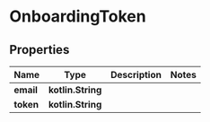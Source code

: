 
# OnboardingToken

## Properties
Name | Type | Description | Notes
------------ | ------------- | ------------- | -------------
**email** | **kotlin.String** |  | 
**token** | **kotlin.String** |  | 



